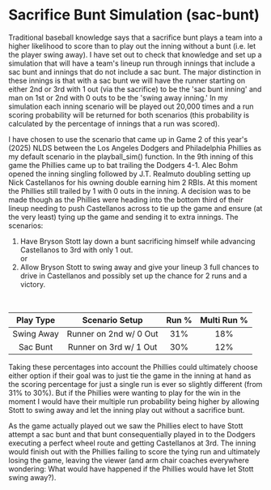 # Sacrifice Bunt Simulation (sac-bunt)

Traditional baseball knowledge says that a sacrifice bunt plays a team into a higher likelihood to score than to play out the inning without a bunt (i.e. let the player swing away). I have set out to check that knowledge and set up a simulation that will have a team's lineup run through innings that include a sac bunt and innings that do not include a sac bunt. The major distinction in these innings is that with a sac bunt we will have the runner starting on either 2nd or 3rd with 1 out (via the sacrifice) to be the 'sac bunt inning' and man on 1st or 2nd with 0 outs to be the 'swing away inning.' In my simulation each inning scenario will be played out 20,000 times and a run scoring probability will be returned for both scenarios (this probability is calculated by the percentage of innings that a run was scored). 

I have chosen to use the scenario that came up in Game 2 of this year's (2025) NLDS between the Los Angeles Dodgers and Philadelphia Phillies as my default scenario in the playball_sim() function. In the 9th inning of this game the Phillies came up to bat trailing the Dodgers 4-1. Alec Bohm opened the inning singling followed by J.T. Realmuto doubling setting up Nick Castellanos for his owning double earning him 2 RBIs. At this moment the Phillies still trailed by 1 with 0 outs in the inning. A decision was to be made though as the Phillies were heading into the bottom third of their lineup needing to push Castellanos across to tie up the game and ensure (at the very least) tying up the game and sending it to extra innings. The scenarios: <br>

1. Have Bryson Stott lay down a bunt sacrificing himself while advancing Castellanos to 3rd with only 1 out. <br>
or <br>
2. Allow Bryson Stott to swing away and give your lineup 3 full chances to drive in Castellanos and possibly set up the chance for 2 runs and a victory. <br>
<br>

| Play Type | Scenario Setup | Run % | Multi Run % |
| :-------: | :------: | :-------: | :-------: |
| Swing Away     | Runner on 2nd w/ 0 Out | 31%    | 18%    |
| Sac Bunt   | Runner on 3rd w/ 1 Out   | 30%   | 12%   |

Taking these percentages into account the Phillies could ultimately choose either option if their goal was to just tie the game in the inning at hand as the scoring percentage for just a single run is ever so slightly different (from 31% to 30%). But if the Phillies were wanting to play for the win in the moment I would have their multiple run probability being higher by allowing Stott to swing away and let the inning play out without a sacrifice bunt.

As the game actually played out we saw the Phillies elect to have Stott attempt a sac bunt and that bunt consequentially played in to the Dodgers executing a perfect wheel route and getting Castellanos at 3rd. The inning would finish out with the Phillies failing to score the tying run and ultimately losing the game, leaving the viewer (and arm chair coaches everywhere wondering: What would have happened if the Phillies would have let Stott swing away?). 

